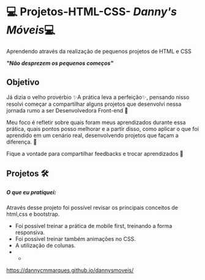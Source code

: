 

# 💻 Projetos-HTML-CSS- ***Danny's Móveis***💻
Aprendendo através da realização de pequenos projetos de HTML e CSS

***"Não desprezem os pequenos começos"***


 ## Objetivo

Já dizia o velho provérbio ✨A prática leva a perfeição✨, pensando nisso resolvi começar a compartilhar alguns projetos que desenvolvi nessa jornada rumo a ser Desenvolvedora Front-end  🚀

Meu foco é refletir sobre quais foram meus aprendizados durante essa prática, quais pontos posso melhorar e a partir disso, como aplicar o que foi aprendido em um cenário real, desenvolvendo projetos que façam a diferença. 🎯

Fique a vontade para compartilhar feedbacks e trocar aprendizados 🤍

## Projetos 🛠️






##### O que eu pratiquei:
Através desse projeto foi possível revisar os principais conceitos de html,css e bootstrap.
*  Foi possível treinar a prática de mobile first, treinando a forma responsiva.
*  Foi possivel treinar também animações no CSS.
*  A utilização de colunas.
* *
  











https://dannycmmarques.github.io/dannysmoveis/
